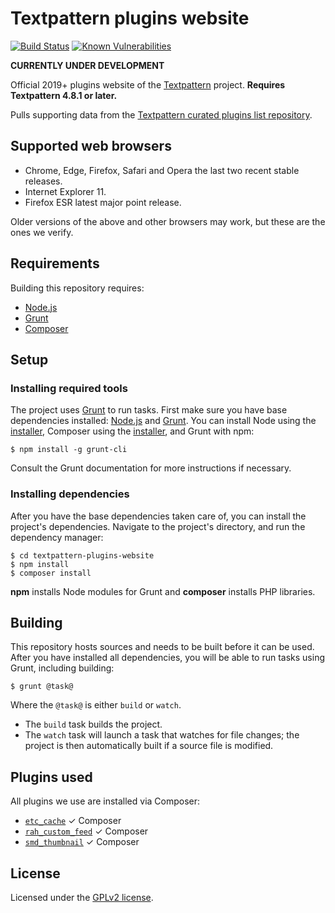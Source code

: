 # Textpattern plugins website

[![Build Status](https://travis-ci.com/textpattern/textpattern-plugins-website.svg)](https://travis-ci.com/textpattern/textpattern-plugins-website)
[![Known Vulnerabilities](https://snyk.io/test/github/textpattern/textpattern-plugins-website/badge.svg?targetFile=package.json)](https://snyk.io/test/github/textpattern/textpattern-plugins-website?targetFile=package.json)

**CURRENTLY UNDER DEVELOPMENT**

Official 2019+ plugins website of the [Textpattern](https://textpattern.com/) project. **Requires Textpattern 4.8.1 or later.**

Pulls supporting data from the [Textpattern curated plugins list repository](https://github.com/textpattern/textpattern-curated-plugins-list).

## Supported web browsers

* Chrome, Edge, Firefox, Safari and Opera the last two recent stable releases.
* Internet Explorer 11.
* Firefox ESR latest major point release.

Older versions of the above and other browsers may work, but these are the ones we verify.

## Requirements

Building this repository requires:

* [Node.js](https://nodejs.org/)
* [Grunt](https://gruntjs.com/)
* [Composer](https://getcomposer.org/)

## Setup

### Installing required tools

The project uses [Grunt](https://gruntjs.com/) to run tasks. First make sure you have base dependencies installed: [Node.js](https://nodejs.org/) and [Grunt](https://gruntjs.com/). You can install Node using the [installer](https://nodejs.org/), Composer using the [installer](https://getcomposer.org/), and Grunt with npm:

```ShellSession
$ npm install -g grunt-cli
```

Consult the Grunt documentation for more instructions if necessary.

### Installing dependencies

After you have the base dependencies taken care of, you can install the project's dependencies. Navigate to the project's directory, and run the dependency manager:

```ShellSession
$ cd textpattern-plugins-website
$ npm install
$ composer install
```

**npm** installs Node modules for Grunt and **composer** installs PHP libraries.

## Building

This repository hosts sources and needs to be built before it can be used. After you have installed all dependencies, you will be able to run tasks using Grunt, including building:

```ShellSession
$ grunt @task@
```

Where the `@task@` is either `build` or `watch`.

* The `build` task builds the project.
* The `watch` task will launch a task that watches for file changes; the project is then automatically built if a source file is modified.

## Plugins used

All plugins we use are installed via Composer:

* [`etc_cache`](https://github.com/etc-plugins/etc_cache) ✓ Composer
* [`rah_custom_feed`](https://github.com/gocom/rah_custom_feed) ✓ Composer
* [`smd_thumbnail`](https://github.com/bloke/smd_thumbnail) ✓ Composer

## License

Licensed under the [GPLv2 license](https://github.com/textpattern/textpattern-plugins-website/blob/master/LICENSE).

